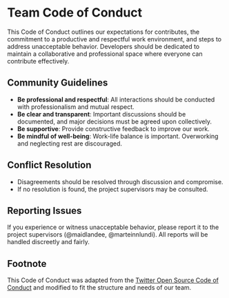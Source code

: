 # Team Code of Conduct

This Code of Conduct outlines our expectations for contributes, the commitment to a productive and respectful work environment, and steps to address unacceptable behavior. Developers should be dedicated to maintain a collaborative and professional space where everyone can contribute effectively.

## Community Guidelines

- **Be professional and respectful**: All interactions should be conducted with professionalism and mutual respect.
- **Be clear and transparent**: Important discussions should be documented, and major decisions must be agreed upon collectively.
- **Be supportive**: Provide constructive feedback to improve our work.
- **Be mindful of well-being**: Work-life balance is important. Overworking and neglecting rest are discouraged.

## Conflict Resolution

- Disagreements should be resolved through discussion and compromise.
- If no resolution is found, the project supervisors may be consulted.

## Reporting Issues

If you experience or witness unacceptable behavior, please report it to the project supervisors (@maidlandee, @marteinnlundi). All reports will be handled discreetly and fairly.

## Footnote

This Code of Conduct was adapted from the [Twitter Open Source Code of Conduct](https://github.com/twitter/.github/blob/main/code-of-conduct.md) and modified to fit the structure and needs of our team.
